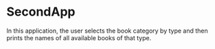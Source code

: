 # SecondApp
In this application, the user selects the book category by type and then prints the names of all available books of that type.
